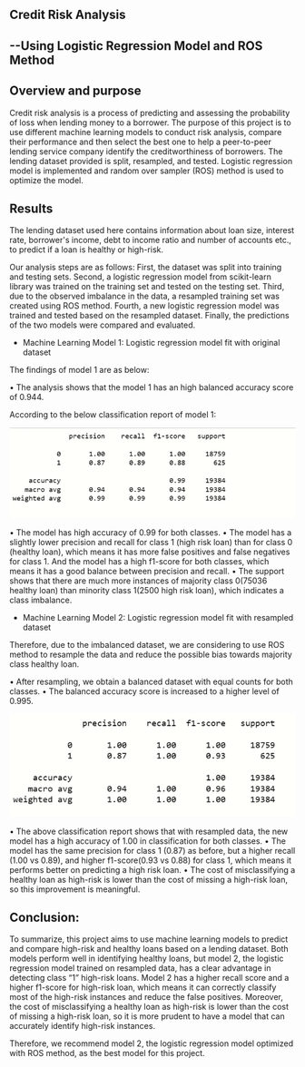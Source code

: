 ﻿
## Credit Risk Analysis 
##                --Using Logistic Regression Model and ROS Method


## Overview and purpose

Credit risk analysis is a process of predicting and assessing the probability of loss when lending money to a borrower. The purpose of this project is to use different machine learning models to conduct risk analysis,  compare their performance and then select the best one to help a peer-to-peer lending service company identify the creditworthiness of borrowers. The lending dataset provided is split, resampled, and tested. Logistic regression model is implemented and random over sampler (ROS) method is used to optimize the model.


## Results

The lending dataset used here contains information about loan size, interest rate, borrower's income, debt to income ratio and number of accounts etc., to predict if a loan is healthy or high-risk. 

Our analysis steps are as follows: First, the dataset was split into training and testing sets. Second, a logistic regression model from scikit-learn library was trained on the training set and tested on the testing set. Third, due to the observed imbalance in the data, a resampled training set was created using ROS method. Fourth, a new logistic regression model was trained and tested based on the resampled dataset. Finally, the predictions of the two models were compared and evaluated.


* Machine Learning Model 1: Logistic regression model fit with original dataset

The findings of model 1 are as below:

• The analysis shows that the model 1 has an high balanced accuracy  score of 0.944.
   
According to the below classification report of model 1:

 ![Classification Report-Model 1](https://github.com/wei3chen2/credit-risk-classification/blob/main/Classification%20Report-Model%201.png) 

• The model has high accuracy of 0.99 for both classes.
• The model has a slightly lower precision and recall for class 1 (high risk loan) than for class 0 (healthy loan), which means it has more false positives and false negatives for class 1. And the model has a high f1-score for both classes, which means it has a good balance between precision and recall. 
• The support shows that there are much more instances of majority class 0(75036 healthy loan) than minority class 1(2500 high risk loan), which indicates a class imbalance.

* Machine Learning Model 2: Logistic regression model fit with resampled dataset

Therefore, due to the imbalanced dataset, we are considering to use ROS method to resample the data and reduce the possible bias towards majority class healthy loan.

• After resampling, we obtain a balanced dataset with equal counts for both classes. 
• The balanced accuracy score is increased to a higher level of 0.995.

 ![Classification Report_Model 2_Resampled Data](https://github.com/wei3chen2/credit-risk-classification/blob/main/Classification%20Report_Model%202_Resampled%20Data.png) 


• The above classification report shows that with resampled data, the new model has a high accuracy of 1.00 in classification for both classes. 
• The model has the same precision for class 1 (0.87) as before, but a higher recall (1.00 vs 0.89), and higher f1-score(0.93 vs 0.88) for class 1, which means it performs better on predicting a high risk loan. 
• The cost of misclassifying a healthy loan as high-risk is lower than the cost of missing a high-risk loan, so this improvement is meaningful.


## Conclusion:


To summarize, this project aims to use machine learning models to predict and compare high-risk and healthy loans based on a lending dataset. Both models perform well in identifying healthy loans, but model 2, the logistic regression model trained on resampled data, has a clear advantage in detecting class “1” high-risk loans. Model 2 has a higher recall score and a higher f1-score for high-risk loan, which means it can correctly classify most of the high-risk instances and reduce the false positives. Moreover, the cost of misclassifying a healthy loan as high-risk is lower than the cost of missing a high-risk loan, so it is more prudent to have a model that can accurately identify high-risk instances.

Therefore, we recommend model 2, the logistic regression model optimized with ROS method, as the best model for this project.






